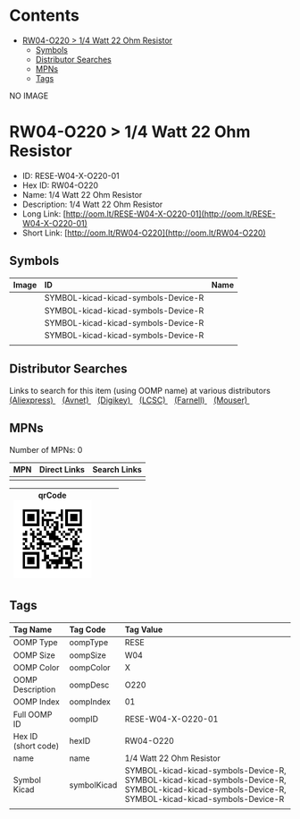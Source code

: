 



Contents
========

* [RW04-O220 > 1/4 Watt 22 Ohm Resistor](#rw04-o220--14-watt-22-ohm-resistor)
	* [Symbols](#symbols)
	* [Distributor Searches](#distributor-searches)
	* [MPNs](#mpns)
	* [Tags](#tags)
  
NO IMAGE  
# RW04-O220 > 1/4 Watt 22 Ohm Resistor

- ID: RESE-W04-X-O220-01
- Hex ID: RW04-O220
- Name: 1/4 Watt 22 Ohm Resistor
- Description: 1/4 Watt 22 Ohm Resistor
- Long Link: [http://oom.lt/RESE-W04-X-O220-01](http://oom.lt/RESE-W04-X-O220-01)
- Short Link: [http://oom.lt/RW04-O220](http://oom.lt/RW04-O220)

## Symbols
  

|Image|ID|Name|
| :--- | :--- | :--- |
|![]()|SYMBOL-kicad-kicad-symbols-Device-R||
|![]()|SYMBOL-kicad-kicad-symbols-Device-R||
|![]()|SYMBOL-kicad-kicad-symbols-Device-R||
|![]()|SYMBOL-kicad-kicad-symbols-Device-R||
||||

## Distributor Searches
  
Links to search for this item (using OOMP name) at various distributors  
[(Aliexpress) ](https://www.aliexpress.com/wholesale?SearchText=11171/4+Watt+22+Ohm+Resistor)&nbsp;&nbsp;&nbsp;[(Avnet) ](https://www.avnet.com/shop/us/search/1/4+Watt+22+Ohm+Resistor)&nbsp;&nbsp;&nbsp;[(Digikey) ](https://www.digikey.co.uk/en/products/result?s=1/4+Watt+22+Ohm+Resistor)&nbsp;&nbsp;&nbsp;[(LCSC) ](https://www.lcsc.com/search?q=1/4+Watt+22+Ohm+Resistor)&nbsp;&nbsp;&nbsp;[(Farnell) ](https://uk.farnell.com/search?st=1/4+Watt+22+Ohm+Resistor)&nbsp;&nbsp;&nbsp;[(Mouser) ](https://www.mouser.com/c/?q=1/4+Watt+22+Ohm+Resistor)&nbsp;&nbsp;&nbsp;
## MPNs
  
Number of MPNs: 0  

|MPN|Direct Links|Search Links|
| :--- | :--- | :--- |
||||
  

|qrCode<br>[![](https://raw.githubusercontent.com/oomlout/oomlout_OOMP_parts_V2/main/RESE/W04/X/O220/01/qrCode_140.png)](https://github.com/oomlout/oomlout_OOMP_parts_V2/tree/main/RESE/W04/X/O220/01/qrCode.png)||||
| :---: | :---: | :---: | :---: |

## Tags
  

|Tag Name|Tag Code|Tag Value|
| :--- | :--- | :--- |
|OOMP Type|oompType|RESE|
|OOMP Size|oompSize|W04|
|OOMP Color|oompColor|X|
|OOMP Description|oompDesc|O220|
|OOMP Index|oompIndex|01|
|Full OOMP ID|oompID|RESE-W04-X-O220-01|
|Hex ID (short code)|hexID|RW04-O220|
|name|name|1/4 Watt 22 Ohm Resistor|
|Symbol Kicad|symbolKicad|SYMBOL-kicad-kicad-symbols-Device-R, SYMBOL-kicad-kicad-symbols-Device-R, SYMBOL-kicad-kicad-symbols-Device-R, SYMBOL-kicad-kicad-symbols-Device-R|
||||
